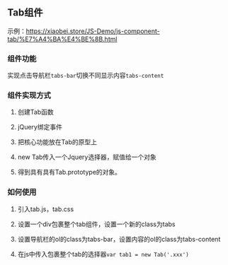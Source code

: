 ## Tab组件

示例：https://xiaobei.store/JS-Demo/js-component-tab/%E7%A4%BA%E4%BE%8B.html

### 组件功能

实现点击导航栏`tabs-bar`切换不同显示内容`tabs-content`

### 组件实现方式

1. 创建Tab函数

2. jQuery绑定事件

3. 把核心功能放在Tab的原型上

4. new Tab传入一个Jquery选择器，赋值给一个对象

5. 得到具有具有Tab.prototype的对象。

### 如何使用

1. 引入tab.js，tab.css

2. 设置一个div包裹整个tab组件，设置一个新的class为tabs

3. 设置导航栏的ol的class为tabs-bar，设置内容的ol的class为tabs-content

4. 在js中传入包裹整个tab的选择器`var tab1 = new Tab('.xxx')`


